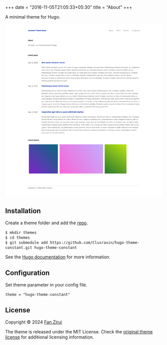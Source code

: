 +++
date = "2016-11-05T21:05:33+05:30"
title = "About"
+++

A minimal theme for Hugo. 

![Constant](https://github.com/Clusravin/hugo-theme-constant/blob/master/images/screenshot.png?raw=true)

## Installation

Create a theme folder and add the [repo](https://github.com/Clusravin/hugo-theme-constant/).

```
$ mkdir themes
$ cd themes
$ git submodule add https://github.com/Clusravin/hugo-theme-constant.git hugo-theme-constant
```
    
See the [Hugo documentation](https://gohugo.io/themes/installing/) for more information.

## Configuration

Set theme parameter in your config file.

```
theme = "hugo-theme-constant"
```

## License

Copyright © 2024 [Fan Zirui](https://github.com/Clusravin/)

The theme is released under the MIT License. Check the [original theme license](https://github.com/mrmierzejewski/hugo-theme-console/blob/master/LICENSE.md) for additional licensing information.
